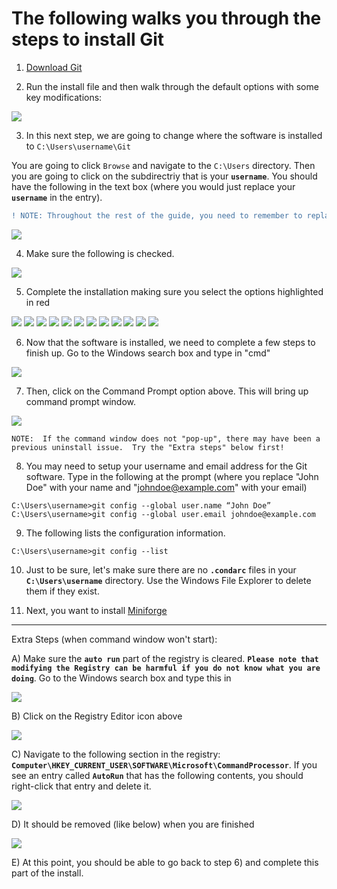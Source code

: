 # The following walks you through the steps to install Git

1) [Download Git](https://git-scm.com/)

2) Run the install file and then walk through the default options with some key modifications:

![](/images/GitInstall_A.png)

3) In this next step, we are going to change where the software is installed to  `C:\Users\username\Git`

  You are going to click `Browse` and navigate to the `C:\Users` directory.  Then you are going to click on the subdirectriy that is your __`username`__. You should have the following in the text box (where you would just replace your __`username`__ in the entry).

  ```diff
  ! NOTE: Throughout the rest of the guide, you need to remember to replace __`username`__ with your username!
  ```

![](/images/GitInstall_B.png)

4) Make sure the following is checked.

![](/images/GitInstall_C.png)

5) Complete the installation making sure you select the options highlighted in red

![](/images/GitInstall_D.png)
![](/images/GitInstall_E.png)
![](/images/GitInstall_F.png)
![](/images/GitInstall_G.png)
![](/images/GitInstall_H.png)
![](/images/GitInstall_I.png)
![](/images/GitInstall_J.png)
![](/images/GitInstall_K.png)
![](/images/GitInstall_L.png)
![](/images/GitInstall_M.png)
![](/images/GitInstall_N.png)
![](/images/GitInstall_O.png)

6) Now that the software is installed, we need to complete a few steps to finish up.  Go to the Windows search box and type in "cmd"

![](/images/Command_A.png)

7) Then, click on the Command Prompt option above.  This will bring up command prompt window.

![](/images/Command_B.png)


`NOTE:  If the command window does not "pop-up", there may have been a previous uninstall issue.  Try the "Extra steps" below first!`


8) You may need to setup your username and email address for the Git software.  Type in the following at the prompt (where you replace "John Doe" with your name and "johndoe@example.com" with your email)
```
C:\Users\username>git config --global user.name “John Doe”
C:\Users\username>git config --global user.email johndoe@example.com
```

9) The following lists the configuration information.
```
C:\Users\username>git config --list
```
10) Just to be sure, let's make sure there are no __`.condarc`__ files in your __`C:\Users\username`__ directory.  Use the Windows File Explorer to delete them if they exist.

11) Next, you want to install [Miniforge](Miniforge.md)

---
Extra Steps (when command window won't start):

A) Make sure the __`auto run`__ part of the registry is cleared.  __`Please note that modifying the Registry can be harmful if you do not know what you are doing`__.  Go to the Windows search box and type this in

![](/images/RegEdit_A.png)

B) Click on the Registry Editor icon above

![](/images/RegEdit_B.png)

C) Navigate to the following section in the registry: __`Computer\HKEY_CURRENT_USER\SOFTWARE\Microsoft\CommandProcessor`__.  If you see an entry called __`AutoRun`__ that has the following contents, you should right-click that entry and delete it.  

![](/images/RegEdit_C.png)

D) It should be removed (like below) when you are finished

![](/images/RegEdit_D.png)

E) At this point, you should be able to go back to step 6) and complete this part of the install.
